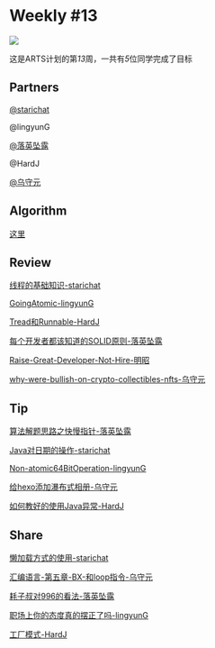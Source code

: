 # Weekly #13

![](https://images.unsplash.com/photo-1487720955747-a15f8c166e9e?ixlib=rb-1.2.1&q=80&fm=jpg&crop=entropy&cs=tinysrgb&w=1200&h=800&fit=crop&ixid=eyJhcHBfaWQiOjF9)

这是ARTS计划的第*13*周，一共有*5*位同学完成了目标

## Partners

[@starichat](../Partners/starichat.md)

@lingyunG

[@落英坠露](../Partners/落英坠露.md)

@HardJ

[@乌守元](../Partners/乌守元.md)

## Algorithm

[这里](../Algorithm/201904W3)

## Review

[线程的基础知识-starichat](../Review/201904W3/线程的基础知识-starichat.md)

[GoingAtomic-lingyunG](../Review/201904W3/GoingAtomic-lingyunG.md)

[Tread和Runnable-HardJ](../Review/201904W3/Tread和Runnable-HardJ.md)

[每个开发者都该知道的SOLID原则-落英坠露](../Review/201904W3/每个开发者都该知道的SOLID原则-落英坠露.md)

[Raise-Great-Developer-Not-Hire-明昭](../Review/201904W3/Raise-Great-Developer-Not-Hire-明昭.md)

[why-were-bullish-on-crypto-collectibles-nfts-乌守元](../Review/201904W3/why-were-bullish-on-crypto-collectibles-nfts-乌守元.md)

## Tip

[算法解题思路之快慢指针-落英坠露](../Tip/201904W3/算法解题思路之快慢指针-落英坠露.md)

[Java对日期的操作-starichat](../Tip/201904W3/Java对日期的操作-starichat.md)

[Non-atomic64BitOperation-lingyunG](../Tip/201904W3/Non-atomic64BitOperation-lingyunG.md)

[给hexo添加瀑布式相册-乌守元](../Tip/201904W3/给hexo添加瀑布式相册-乌守元.md)

[如何教好的使用Java异常-HardJ](../Tip/201904W3/如何教好的使用Java异常-HardJ.md)

## Share

[懒加载方式的使用-starichat](../Share/201904W3/懒加载方式的使用-starichat.md)

[汇编语言-第五章-BX-和loop指令-乌守元](../Share/201904W3/汇编语言-第五章-BX-和loop指令-乌守元.md)

[耗子叔对996的看法-落英坠露](../Share/201904W3/耗子叔对996的看法-落英坠露.md)

[职场上你的态度真的摆正了吗-lingyunG](../Share/201904W3/职场上你的态度真的摆正了吗-lingyunG.md)

[工厂模式-HardJ](../Share/201904W3/工厂模式-HardJ.md)

